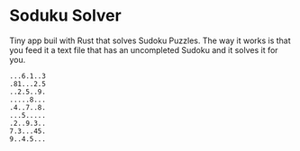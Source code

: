 # Soduku Solver

Tiny app buil with Rust that solves Sudoku Puzzles. The way it works is that you feed it a text file that has an uncompleted Sudoku and it solves it for you.

```
...6.1..3
.81...2.5
..2.5..9.
.....8...
.4..7..8.
...5.....
.2..9.3..
7.3...45.
9..4.5...
```

